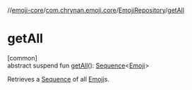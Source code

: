 //[emoji-core](../../../index.md)/[com.chrynan.emoji.core](../index.md)/[EmojiRepository](index.md)/[getAll](get-all.md)

# getAll

[common]\
abstract suspend fun [getAll](get-all.md)(): [Sequence](https://kotlinlang.org/api/latest/jvm/stdlib/kotlin.sequences/-sequence/index.html)&lt;[Emoji](../-emoji/index.md)&gt;

Retrieves a [Sequence](https://kotlinlang.org/api/latest/jvm/stdlib/kotlin.sequences/-sequence/index.html) of all [Emoji](../-emoji/index.md)s.
